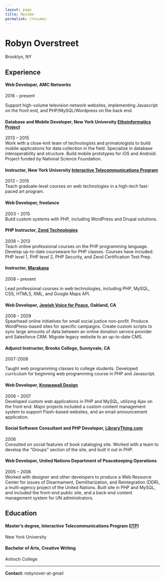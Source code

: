 ```yaml
---
layout: page
title: Resume
permalink: /resume/
---
```

# Robyn Overstreet

Brooklyn, NY

## Experience

#### Web Developer, AMC Networks

2016 - present

Support high-volume television network websites, implementing Javascript on the front end, and PHP/MySQL/Wordpress on the back end.

#### Database and Mobile Developer, New York University [Ethoinformatics Project](http://ethoinformatics.org/)

2013 – 2015  
Work with a close-knit team of technologists and primatologists to build mobile applications for data collection in the field. Specialize in database interoperability and structure. Build mobile prototypes for iOS and Android. Project funded by National Science Foundation.

#### Instructor, New York University [Interactive Telecommunications Program](http://itp.nyu.edu)

2013 – 2015  
Teach graduate-level courses on web technologies in a high-tech fast-paced art program.

#### Web Developer, freelance

2003 – 2015  
Build custom systems with PHP, including WordPress and Drupal solutions. 

#### PHP Instructor, [Zend Technologies](http://zend.com "Zend Technologies")

2008 – 2013  
Teach online professional courses on the PHP programming language. Develop up-to-date courseware for PHP classes. Courses have included: PHP level 1, PHP level 2, PHP Security, and Zend Certification Test Prep.

#### Instructor, [Marakana](http://marakana.com)

2008 – present

Lead professional courses in web technologies, including PHP, MySQL, CSS, HTML5, XML, and Google Maps API.

#### Web Developer, [Jewish Voice for Peace](http://http://jewishvoiceforpeace.org "Jewish Voice for Peach"), Oakland, CA

2008 – 2009  
Spearhead online initiatives for small social justice non-profit. Produce WordPress-based sites for specific campaigns. Create custom scripts to sync large amounts of data between an online donation service provider and Salesforce CRM. Migrate legacy website to an up-to-date CMS.

#### Adjunct Instructor, Brooks College, Sunnyvale, CA

2007-2008

Taught web programming classes to college students. Developed curriculum for beginning web programming course in PHP and Javascript.

#### Web Developer, [Knowawall Design](http://knowawall.com)

2006 – 2007  
Developed custom web applications in PHP and MySQL, utilizing Ajax on the front end. Major projects included a custom content management system to support Flash-based websites, and an email announcement application.

#### Social Software Consultant and PHP Developer, [LibraryThing.com](librarything.com)

2006  
Consulted on social features of book cataloging site. Worked with a team to develop the “Groups” section of the site, and built it out in PHP.

#### Web Developer, United Nations Department of Peacekeeping Operations

2005 – 2006  
Worked with designer and other developers to produce a Web Resource Center for issues of Disarmament, Demilitarization, and Reintegration (DDR), a multi-agency project of the United Nations. Built site in PHP and MySQL, and included the front-end public site, and a back-end content management system for UN administrators.

## Education

#### Master’s degree, Interactive Telecommunications Program ([ITP](http://itp.nyu.edu))

New York University

#### Bachelor of Arts, Creative Writing

Antioch College

* * *

**Contact:** robynover-at-gmail